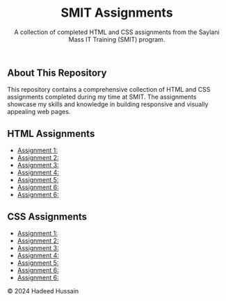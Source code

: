 <header>
  <center>
        <h1>SMIT Assignments</h1>
  </center>
        <p>A collection of completed HTML and CSS assignments from the Saylani Mass IT Training (SMIT) program.</p>
</header>
<main>
        <section id="about">
            <h2>About This Repository</h2>
            <p>This repository contains a comprehensive collection of HTML and CSS assignments completed during my time at SMIT. The assignments showcase my skills and knowledge in building responsive and visually appealing web pages.</p>
        </section>
        <section id="html-assignments">
            <h2>HTML Assignments</h2>
            <ul>
                <li><a href="https://geek-hadeed.github.io/SMIT_MODULE_1_Assignments/HTML/assignment_1/index.html">Assignment 1:</a></li>
                <li><a href="https://geek-hadeed.github.io/SMIT_MODULE_1_Assignments/HTML/assignment_2/index.html">Assignment 2:</a></li>
                <li><a href="https://geek-hadeed.github.io/SMIT_MODULE_1_Assignments/HTML/assignment_3/index.html">Assignment 3:</a></li>
                <li><a href="https://geek-hadeed.github.io/SMIT_MODULE_1_Assignments/HTML/assignment_4/index.html">Assignment 4:</a></li>
                <li><a href="https://geek-hadeed.github.io/SMIT_MODULE_1_Assignments/HTML/assignment_5/index.html">Assignment 5:</a></li>
                <li><a href="https://geek-hadeed.github.io/SMIT_MODULE_1_Assignments/HTML/assignment_6/index.html">Assignment 6:</a></li>
                <li><a href="https://geek-hadeed.github.io/SMIT_MODULE_1_Assignments/HTML/assignment_7/index.html">Assignment 6:</a></li>
            </ul>
        </section>
        <section id="css-assignments">
            <h2>CSS Assignments</h2>
            <ul>
                <li><a href="https://geek-hadeed.github.io/SMIT_MODULE_1_Assignments/CSS/Assignment_1/index.html">Assignment 1:</a></li>
                <li><a href="https://geek-hadeed.github.io/SMIT_MODULE_1_Assignments/CSS/Assignment_2/index.html">Assignment 2:</a></li>
                <li><a href="https://geek-hadeed.github.io/SMIT_MODULE_1_Assignments/CSS/Assignment_3/index.html">Assignment 3:</a></li>
                <li><a href="https://geek-hadeed.github.io/SMIT_MODULE_1_Assignments/CSS/Assignment_4/index.html">Assignment 4:</a></li>
                <li><a href="https://geek-hadeed.github.io/SMIT_MODULE_1_Assignments/CSS/Assignment_5/index.html">Assignment 5:</a></li>
                <li><a href="https://geek-hadeed.github.io/SMIT_MODULE_1_Assignments/CSS/Assignment_6/index.html">Assignment 6:</a></li>
                <li><a href="https://geek-hadeed.github.io/SMIT_MODULE_1_Assignments/CSS/Assignment_7/index.html">Assignment 6:</a></li>
            </ul>
        </section>
    </main>
    <footer>
        <p>&copy; 2024 Hadeed Hussain</p>
    </footer>
